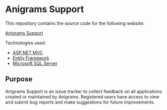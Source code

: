 # Anigrams Support

This repository contains the source code for the following website:

[Anigrams Support](https://support.anigrams.org)

Technologies used:
* [ASP.NET MVC](https://dotnet.microsoft.com/apps/aspnet/mvc)
* [Entity Framework](https://docs.microsoft.com/en-us/ef/)
* [Microsoft SQL Server](https://www.microsoft.com/en-us/sql-server)

## Purpose
Anigrams Support is an issue tracker to collect feedback on all applications created or maintained by Anigrams. Registered users have access to view and submit bug reports and make suggestions for future improvements.

